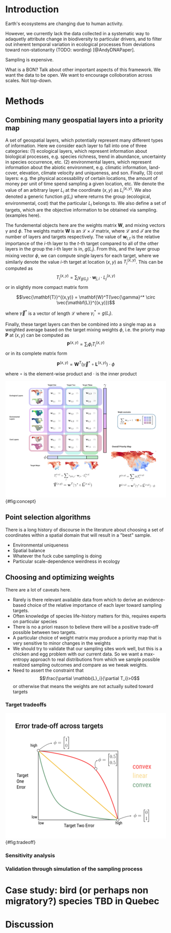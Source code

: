 # Introduction

Earth's ecosystems are changing due to human activity.

However, we currently lack the data collected in a systematic way to adaquetly
attribute change in biodiversity to particular drivers, and to filter out
inherent temporal variation in ecological processes from deviations toward
non-stationarity (TODO: wording) [@AndyDNAPaper].

Sampling is expensive.

What is a BON? Talk about other important aspects of this framework. We want the
data to be open. We want to encourage colloboration across scales. Not top-down.



# Methods

## Combining many geospatial layers into a priority map

A set of geospatial layers, which potentially represent many different types of
information. Here we consider each layer to fall into one of three categories:
(1) ecological layers, which represent information about biological processes,
e.g. species richness, trend in abundance, uncertainty in species occurrence,
etc. (2) environmental layers, which represent information about the abiotic
environment, e.g. climatic information, land-cover, elevation, climate velocity
and uniqueness, and son. Finally, (3) cost layers: e.g. the physical
accessability of certain locations, the amount of money per unit of time spend
sampling a given location, etc.  We denote the value of an arbitrary layer $L_i$
at the coordinate $(x,y)$ as $L_i^{(x,y)}$. We also denoted a generic function
$g(L_i)$ where returns the group (ecological, environmental, cost) that the
particular $L_i$ belongs to.  We also define a set of targets, which are the
objective information to be obtained via sampling. (examples here).

The fundemental objects here are the weights matrix $\mathbf{W}$, and mixing
vectors $\gamma$ and $\phi$.  The weights matrix $\mathbf{W}$ is an $\mathcal{L}
\times \mathcal{T}$ matrix, where $\mathcal{L}$ and $\mathcal{T}$ are the number
of layers and targets respectively. The value of $\mathbf{w}_{i,t}$ is the
relative importance of the $i$-th layer to the $t$-th target compared to all of
the other layers in the group the $i$-th layer is in, $g(L_i)$. From this, and
the layer group mixing vector $\phi$, we can compute single layers for each
target, where we similarly denote the value $i$-th target at location $(x,y)$ as
$T_i^{(x,y)}$. This can be computed as $$T_i^{(x,y)} = \sum_j \gamma_{g(L_j)}
\cdot \mathbf{w}_{j,i} \cdot L_j^{(x,y)}$$or in slightly more compact matrix
form

$$\vec{\mathbf{T}}^{(x,y)} = \mathbf{W}^T(\vec{\gamma}^* \circ \vec{\mathbf{L}}^{(x,y)})$$

where $\vec{\gamma}^*$ is a vector of length $\mathcal{L}$ where $\gamma_i^* =
g(L_i)$.


Finally, these target layers can then be combined into a single map as a
weighted average based on the target mixing weights $\phi$, i.e. the priorty map
$\mathbf{P}$ at $(x,y)$ can be computed as $$\mathbf{P}^{(x,y)} = \sum_i \phi_i
T_i^{(x,y)}$$ or in its complete matrix form

$$\mathbf{P}^{(x,y)} = \mathbf{W}^T (\vec{\gamma}^* \circ \mathbf{L}^{(x,y)}) \cdot \phi $$

where $\circ$ is the element-wise product and $\cdot$ is the inner product

![todo](./figures/weights_concept.png){#fig:concept}

## Point selection algorithms

There is a long history of discourse in the literature about choosing a set of
coordinates within a spatial domain that will result in a "best" sample.

- Environmental uniqueness
- Spatial balance
- Whatever the fuck cube sampling is doing
- Particular scale-dependence weirdness in ecology

## Choosing and optimizing weights

There are a lot of caveats here.

- Rarely is there relevant available data from which to derive an evidence-based
choice of the relative importance of each layer toward sampling targets.
- Often knowledge of species life-history matters for this, requires experts on
  particular species
- There is no a priori reason to believe there will be a positive trade-off
  possible between two targets.
- A particular choice of weight matrix may produce a priority map that is very
  sensitive to minor changes in the weights
- We should try to validate that our sampling sites work well, but this is a chicken and egg problem with our current data. So we want a max-entropy approach to real distributions from which we sample possible realized sampling outcomes and compare as we tweak weights.
- Need to assert the constraint that $$\frac{\partial \mathbb{L}_i}{\partial
  T_i}>0$$ or otherwise that means the weights are not actually suited toward
  targets

### Target tradeoffs


![todo](./figures/tradeoff_concept.png){#fig:tradeoff}


### Sensitivity analysis



### Validation through simulation of the sampling process


# Case study: bird (or perhaps non migratory?) species TBD in Quebec


# Discussion
